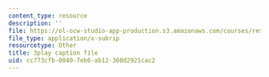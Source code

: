 ```yaml
---
content_type: resource
description: ''
file: https://ol-ocw-studio-app-production.s3.amazonaws.com/courses/res-6-012-introduction-to-probability-spring-2018/cc773cfb00407eb6ab12360d2921cac2_KPF8owESMdo.srt
file_type: application/x-subrip
resourcetype: Other
title: 3play caption file
uid: cc773cfb-0040-7eb6-ab12-360d2921cac2
---
```

